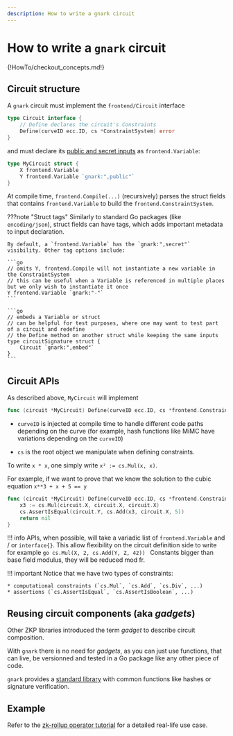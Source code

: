 ```yaml
---
description: How to write a gnark circuit
---
```


# How to write a `gnark` circuit

{!HowTo/checkout_concepts.md!}


## Circuit structure

A `gnark` circuit must implement the `frontend/Circuit` interface

```go
type Circuit interface {
	// Define declares the circuit's Constraints
	Define(curveID ecc.ID, cs *ConstraintSystem) error
}
```

and must declare its [public and secret inputs]() as `frontend.Variable`:

```go
type MyCircuit struct {
    X frontend.Variable
    Y frontend.Variable `gnark:",public"`
}
```

At compile time, `frontend.Compile(...)` (recursively) parses the struct fields that contains `frontend.Variable` to build the `frontend.ConstraintSystem`. 


???note "Struct tags"
	Similarly to standard Go packages (like `encoding/json`), struct fields can have tags, which adds important metadata to input declaration.

	By default, a `frontend.Variable` has the `gnark:",secret"` visibility. Other tag options include:

	```go
	// omits Y, frontend.Compile will not instantiate a new variable in the ConstraintSystem
	// this can be useful when a Variable is referenced in multiple places but we only wish to instantiate it once
	Y frontend.Variable `gnark:"-"` 
	```

	```go
	// embeds a Variable or struct
	// can be helpful for test purposes, where one may want to test part of a circuit and redefine
	// the Define method on another struct while keeping the same inputs
	type circuitSignature struct {
		Circuit `gnark:",embed"`
	}
	```

## Circuit APIs

As described above, `MyCircuit` will implement 

```go
func (circuit *MyCircuit) Define(curveID ecc.ID, cs *frontend.ConstraintSystem) error {
```

* `curveID` is injected at compile time to handle different code paths depending on the curve (for example, hash functions like MiMC have variations depending on the `curveID`)

* `cs` is the root object we manipulate when defining constraints. 

To write `x * x`, one simply write `x² := cs.Mul(x, x)`.  

For example, if we want to prove that we know the solution to the cubic equation `x**3 + x + 5 == y`

```go
func (circuit *MyCircuit) Define(curveID ecc.ID, cs *frontend.ConstraintSystem) error {
	x3 := cs.Mul(circuit.X, circuit.X, circuit.X)
	cs.AssertIsEqual(circuit.Y, cs.Add(x3, circuit.X, 5))
	return nil
}
```

!!! info
	APIs, when possible, will take a variadic list of  `frontend.Variable` and / or `interface{}`. This allow flexibility on the circuit definition side to write for example
	```go
	cs.Mul(X, 2, cs.Add(Y, Z, 42))
	```
	Constants bigger than base field modulus, they will be reduced mod fr. 

!!! important
	Notice that we have two types of constraints: 

	* computational constraints (`cs.Mul`, `cs.Add`, `cs.Div`, ...)
	* assertions (`cs.AssertIsEqual`, `cs.AssertIsBoolean`, ...)

## Reusing circuit components (aka *gadgets*)

Other ZKP libraries introduced the term *gadget* to describe circuit composition. 

With `gnark` there is no need for *gadgets*, as you can just use functions, that can live, be versionned and tested in a Go package like any other piece of code.  

`gnark` provides a [standard library](standard_library.md) with common functions like hashes or signature verification. 

## Example

Refer to the [zk-rollup operator tutorial]() for a detailed real-life use case. 
